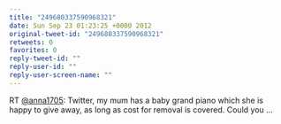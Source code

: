 ```yaml
---
title: "249680337590968321"
date: Sun Sep 23 01:23:25 +0000 2012
original-tweet-id: "249680337590968321"
retweets: 0
favorites: 0
reply-tweet-id: ""
reply-user-id: ""
reply-user-screen-name: ""
---
```

RT <a href="https://twitter.com/anna1705">@anna1705</a>: Twitter, my mum has a baby grand piano which she is happy to give away, as long as cost for removal is covered. Could you  ...
